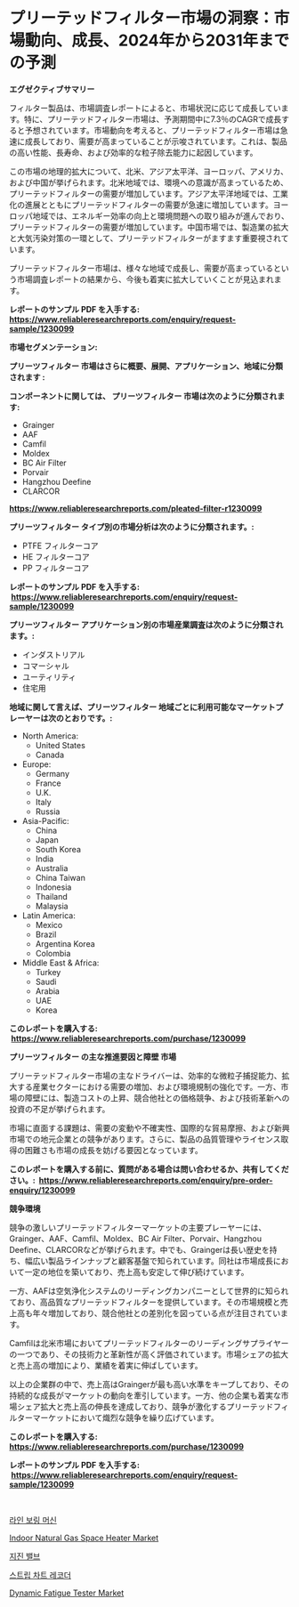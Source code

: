 <p><h1>プリーテッドフィルター市場の洞察：市場動向、成長、2024年から2031年までの予測</h1></p><p><strong>エグゼクティブサマリー</strong></p>
<p><p>フィルター製品は、市場調査レポートによると、市場状況に応じて成長しています。特に、プリーテッドフィルター市場は、予測期間中に7.3％のCAGRで成長すると予想されています。市場動向を考えると、プリーテッドフィルター市場は急速に成長しており、需要が高まっていることが示唆されています。これは、製品の高い性能、長寿命、および効率的な粒子除去能力に起因しています。</p><p>この市場の地理的拡大について、北米、アジア太平洋、ヨーロッパ、アメリカ、および中国が挙げられます。北米地域では、環境への意識が高まっているため、プリーテッドフィルターの需要が増加しています。アジア太平洋地域では、工業化の進展とともにプリーテッドフィルターの需要が急速に増加しています。ヨーロッパ地域では、エネルギー効率の向上と環境問題への取り組みが進んでおり、プリーテッドフィルターの需要が増加しています。中国市場では、製造業の拡大と大気汚染対策の一環として、プリーテッドフィルターがますます重要視されています。</p><p>プリーテッドフィルター市場は、様々な地域で成長し、需要が高まっているという市場調査レポートの結果から、今後も着実に拡大していくことが見込まれます。</p></p>
<p><strong>レポートのサンプル PDF を入手する: <a href="https://www.reliableresearchreports.com/enquiry/request-sample/1230099">https://www.reliableresearchreports.com/enquiry/request-sample/1230099</a></strong></p>
<p><strong>市場セグメンテーション:</strong></p>
<p><strong> プリーツフィルター 市場はさらに概要、展開、アプリケーション、地域に分類されます :</strong></p>
<p><strong>コンポーネントに関しては、 プリーツフィルター 市場は次のように分類されます: &nbsp;</strong></p>
<p><ul><li>Grainger</li><li>AAF</li><li>Camfil</li><li>Moldex</li><li>BC Air Filter</li><li>Porvair</li><li>Hangzhou Deefine</li><li>CLARCOR</li></ul></p>
<p><strong><a href="https://www.reliableresearchreports.com/pleated-filter-r1230099">https://www.reliableresearchreports.com/pleated-filter-r1230099</a></strong></p>
<p><strong> プリーツフィルター タイプ別の市場分析は次のように分類されます。:</strong></p>
<p><ul><li>PTFE フィルターコア</li><li>HE フィルターコア</li><li>PP フィルターコア</li></ul></p>
<p><strong>レポートのサンプル PDF を入手する: &nbsp;<a href="https://www.reliableresearchreports.com/enquiry/request-sample/1230099">https://www.reliableresearchreports.com/enquiry/request-sample/1230099</a></strong></p>
<p><strong> プリーツフィルター アプリケーション別の市場産業調査は次のように分類されます。:</strong></p>
<p><ul><li>インダストリアル</li><li>コマーシャル</li><li>ユーティリティ</li><li>住宅用</li></ul></p>
<p><strong>地域に関して言えば、プリーツフィルター 地域ごとに利用可能なマーケットプレーヤーは次のとおりです。:</strong></p>
<p><ul>
    <li>
        North America:
        <ul>
            <li>United States</li>
            <li>Canada</li>
        </ul>
    </li>
    <li>
        Europe:
        <ul>
            <li>Germany</li>
            <li>France</li>
            <li>U.K.</li>
            <li>Italy</li>
            <li>Russia</li>
        </ul>
    </li>
    <li>
        Asia-Pacific:
        <ul>
            <li>China</li>
            <li>Japan</li>
            <li>South Korea</li>
            <li>India</li>
            <li>Australia</li>
            <li>China Taiwan</li>
            <li>Indonesia</li>
            <li>Thailand</li>
            <li>Malaysia</li>
        </ul>
    </li>
    <li>
        Latin America:
        <ul>
            <li>Mexico</li>
            <li>Brazil</li>
            <li>Argentina Korea</li>
            <li>Colombia</li>
        </ul>
    </li>
    <li>
        Middle East & Africa:
        <ul>
            <li>Turkey</li>
            <li>Saudi</li>
            <li>Arabia</li>
            <li>UAE</li>
            <li>Korea</li>
        </ul>
    </li>
    </ul></p>
<p><strong>このレポートを購入する: &nbsp;<a href="https://www.reliableresearchreports.com/purchase/1230099">https://www.reliableresearchreports.com/purchase/1230099</a></strong></p>
<p><strong>プリーツフィルター の主な推進要因と障壁 市場</strong></p>
<p><p>プリーテッドフィルター市場の主なドライバーは、効率的な微粒子捕捉能力、拡大する産業セクターにおける需要の増加、および環境規制の強化です。一方、市場の障壁には、製造コストの上昇、競合他社との価格競争、および技術革新への投資の不足が挙げられます。</p><p>市場に直面する課題は、需要の変動や不確実性、国際的な貿易摩擦、および新興市場での地元企業との競争があります。さらに、製品の品質管理やライセンス取得の困難さも市場の成長を妨げる要因となっています。</p></p>
<p><strong>このレポートを購入する前に、質問がある場合は問い合わせるか、共有してください。:&nbsp; <a href="https://www.reliableresearchreports.com/enquiry/pre-order-enquiry/1230099">https://www.reliableresearchreports.com/enquiry/pre-order-enquiry/1230099</a></strong></p>
<p><strong>競争環境</strong></p>
<p><p>競争の激しいプリーテッドフィルターマーケットの主要プレーヤーには、Grainger、AAF、Camfil、Moldex、BC Air Filter、Porvair、Hangzhou Deefine、CLARCORなどが挙げられます。中でも、Graingerは長い歴史を持ち、幅広い製品ラインナップと顧客基盤で知られています。同社は市場成長において一定の地位を築いており、売上高も安定して伸び続けています。</p><p>一方、AAFは空気浄化システムのリーディングカンパニーとして世界的に知られており、高品質なプリーテッドフィルターを提供しています。その市場規模と売上高も年々増加しており、競合他社との差別化を図っている点が注目されています。</p><p>Camfilは北米市場においてプリーテッドフィルターのリーディングサプライヤーの一つであり、その技術力と革新性が高く評価されています。市場シェアの拡大と売上高の増加により、業績を着実に伸ばしています。</p><p>以上の企業群の中で、売上高はGraingerが最も高い水準をキープしており、その持続的な成長がマーケットの動向を牽引しています。一方、他の企業も着実な市場シェア拡大と売上高の伸長を達成しており、競争が激化するプリーテッドフィルターマーケットにおいて熾烈な競争を繰り広げています。</p></p>
<p><strong>このレポートを購入する: &nbsp; <a href="https://www.reliableresearchreports.com/purchase/1230099">https://www.reliableresearchreports.com/purchase/1230099</a></strong></p>
<p><strong>レポートのサンプル PDF を入手する: &nbsp;<a href="https://www.reliableresearchreports.com/enquiry/request-sample/1230099">https://www.reliableresearchreports.com/enquiry/request-sample/1230099</a></strong><strong></strong></p>
<p>&nbsp;</p>
<p><p><a href="https://medium.com/@lizaheller2023/%EB%9D%BC%EC%9D%B8-%EB%B3%BC%EB%A7%81-%EA%B8%B0%EA%B3%84-%EC%8B%9C%EC%9E%A5-%EB%8F%99%ED%96%A5-%EB%B0%8F-%EC%8B%9C%EC%9E%A5-%EB%B6%84%EC%84%9D%EC%9D%80-2024-2031%EB%85%84-%EA%B8%B0%EA%B0%84%EC%9D%84-%EB%8C%80%EC%83%81%EC%9C%BC%EB%A1%9C-%EC%98%88%EC%B8%A1%EB%90%A9%EB%8B%88%EB%8B%A4-60fa90294ed4">라인 보링 머신</a></p><p><a href="https://github.com/Sarissaschmalingtr6fz2739/Market-Research-Report-List-2/blob/main/indoor-natural-gas-space-heater-market.md">Indoor Natural Gas Space Heater Market</a></p><p><a href="https://medium.com/@mayekuhic00/%EC%A7%80%EC%A7%84%EB%B0%B8%EB%B8%8C-%EC%8B%9C%EC%9E%A5-%EB%B6%84%EC%84%9D-%EA%B8%80%EB%A1%9C%EB%B2%8C-%EC%82%B0%EC%97%85-%EC%A0%84%EB%A7%9D-%EB%B0%8F-%EC%98%88%EC%B8%A1-2024%EB%85%84%EB%B6%80%ED%84%B0-2031%EB%85%84-810065803c3f">지진 밸브</a></p><p><a href="https://github.com/wallacBahrtyinger567686/Market-Research-Report-List-1/blob/main/659210728497.md">스트립 차트 레코더</a></p><p><a href="https://github.com/jodemen/Market-Research-Report-List-2/blob/main/dynamic-fatigue-tester-market.md">Dynamic Fatigue Tester Market</a></p></p>